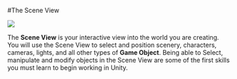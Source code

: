#The Scene View

![](../uploads/Main/SceneViewCallout.png) 

The __Scene View__ is your interactive view into the world you are creating. You will use the Scene View to select and position scenery, characters, cameras, lights, and all other types of __Game Object__. Being able to Select, manipulate and modify objects in the Scene View are some of the first skills you must learn to begin working in Unity.